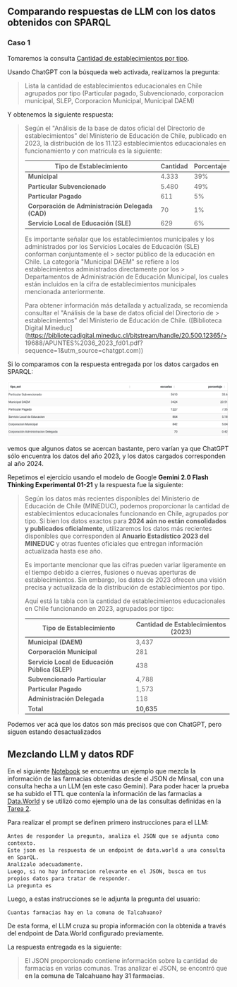 ## Comparando respuestas de LLM con los datos obtenidos con SPARQL
### Caso 1
Tomaremos la consulta [Cantidad de establecimientos por tipo](https://github.com/angelocabrera/mti-websemantica/blob/main/Tarea2/Mineduc.md#cantidad-de-establecimientos-por-tipo).

Usando ChatGPT con la búsqueda web activada, realizamos la pregunta:

> Lista la cantidad de establecimientos educacionales en Chile agrupados por tipo (Particular pagado, Subvencionado, corporacion municipal, SLEP, Corporacion Municipal, Municipal DAEM)

Y obtenemos la siguiente respuesta:

> Según el "Análisis de la base de datos oficial del Directorio de establecimientos" del Ministerio de Educación de Chile, publicado en 2023, la distribución de los 11.123 establecimientos educacionales en funcionamiento y con matrícula es la siguiente:
> 
> | Tipo de Establecimiento             | Cantidad | Porcentaje |
> |-------------------------------------|----------|------------|
> | **Municipal**                       | 4.333    | 39%        |
> | **Particular Subvencionado**        | 5.480    | 49%        |
> | **Particular Pagado**               | 611      | 5%         |
> | **Corporación de Administración Delegada (CAD)** | 70       | 1%         |
> | **Servicio Local de Educación (SLE)**            | 629      | 6%         |
> 
> Es importante señalar que los establecimientos municipales y los administrados por los Servicios Locales de Educación (SLE) conforman conjuntamente el > sector público de la educación en Chile. La categoría "Municipal DAEM" se refiere a los establecimientos administrados directamente por los > Departamentos de Administración de Educación Municipal, los cuales están incluidos en la cifra de establecimientos municipales mencionada anteriormente.
> 
> Para obtener información más detallada y actualizada, se recomienda consultar el "Análisis de la base de datos oficial del Directorio de > establecimientos" del Ministerio de Educación de Chile. ([Biblioteca Digital Mineduc](https://bibliotecadigital.mineduc.cl/bitstream/handle/20.500.12365/> 19688/APUNTES%2036_2023_fd01.pdf?sequence=1&utm_source=chatgpt.com)) 

Si lo comparamos con la respuesta entregada por los datos cargados en SPARQL: 

![Respuesta Query 1](../Tarea2/img/queryM12.png) 

vemos que algunos datos se acercan bastante, pero varían ya que ChatGPT sólo encuentra los datos del año 2023, y los datos cargados corresponden al año 2024.

Repetimos el ejercicio usando el modelo de Google **Gemini 2.0 Flash Thinking Experimental 01-21** y la respuesta fue la siguiente:

> Según los datos más recientes disponibles del Ministerio de Educación de Chile (MINEDUC), podemos proporcionar la cantidad de establecimientos educacionales funcionando en Chile, agrupados por tipo.  Si bien los datos exactos para **2024 aún no están consolidados y publicados oficialmente**, utilizaremos los datos más recientes disponibles que corresponden al **Anuario Estadístico 2023 del MINEDUC** y otras fuentes oficiales que entregan información actualizada hasta ese año.
> 
> Es importante mencionar que las cifras pueden variar ligeramente en el tiempo debido a cierres, fusiones o nuevas aperturas de establecimientos. Sin embargo, los datos de 2023 ofrecen una visión precisa y actualizada de la distribución de establecimientos por tipo.
> 
> Aquí está la tabla con la cantidad de establecimientos educacionales en Chile funcionando en 2023, agrupados por tipo:
> 
> | Tipo de Establecimiento                     | Cantidad de Establecimientos (2023) |
> |---------------------------------------------|------------------------------------|
> | **Municipal (DAEM)**                        | 3,437                              |
> | **Corporación Municipal**                   | 281                                |
> | **Servicio Local de Educación Pública (SLEP)** | 438                                |
> | **Subvencionado Particular**                 | 4,788                              |
> | **Particular Pagado**                       | 1,573                              |
> | **Administración Delegada**                  | 118                                |
> | **Total**                                  | **10,635**                           |
> 
Podemos ver acá que los datos son más precisos que con ChatGPT, pero siguen estando desactualizados

## Mezclando LLM y datos RDF
En el siguiente [Notebook](./LLM_SparQL.ipynb) se encuentra un ejemplo que mezcla la información de las farmacias obtenidas desde el JSON de Minsal, con una consulta hecha a un LLM (en este caso Gemini).  Para poder hacer la prueba se ha subido el TTL que contenía la información de las farmacias a [Data.World](https://data.world/acabreramti/farmacias-chile) y se utilizó como ejemplo una de las consultas definidas en la [Tarea 2](../Tarea2/Minsal.md).

Para realizar el prompt se definen primero instrucciones para el LLM:

```
Antes de responder la pregunta, analiza el JSON que se adjunta como contexto.  
Este json es la respuesta de un endpoint de data.world a una consulta en SparQL.  
Analízalo adecuadamente.  
Luego, si no hay informacion relevante en el JSON, busca en tus propios datos para tratar de responder.  
La pregunta es
```

Luego, a estas instrucciones se le adjunta la pregunta del usuario:
```
Cuantas farmacias hay en la comuna de Talcahuano?
```

De esta forma, el LLM cruza su propia información con la obtenida a través del endpoint de Data.World configurado previamente.

La respuesta entregada es la siguiente:

> El JSON proporcionado contiene información sobre la cantidad de farmacias en varias comunas. Tras analizar el JSON, se encontró que **en la comuna de Talcahuano hay 31 farmacias**.